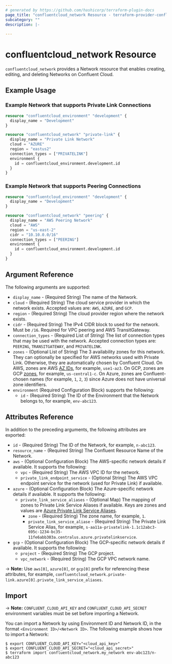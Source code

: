 ```yaml
---
# generated by https://github.com/hashicorp/terraform-plugin-docs
page_title: "confluentcloud_network Resource - terraform-provider-confluentcloud"
subcategory: ""
description: |-
  
---
```


# confluentcloud_network Resource

`confluentcloud_network` provides a Network resource that enables creating, editing, and deleting Networks on Confluent Cloud.

## Example Usage

### Example Network that supports Private Link Connections
```terraform
resource "confluentcloud_environment" "development" {
  display_name = "Development"
}

resource "confluentcloud_network" "private-link" {
  display_name = "Private Link Network"
  cloud = "AZURE"
  region = "eastus2"
  connection_types = ["PRIVATELINK"]
  environment {
    id = confluentcloud_environment.development.id
  }
}
```

### Example Network that supports Peering Connections
```terraform
resource "confluentcloud_environment" "development" {
  display_name = "Development"
}

resource "confluentcloud_network" "peering" {
  display_name = "AWS Peering Network"
  cloud = "AWS"
  region = "us-east-2"
  cidr = "10.10.0.0/16"
  connection_types = ["PEERING"]
  environment {
    id = confluentcloud_environment.development.id
  }
}
```

<!-- schema generated by tfplugindocs -->
## Argument Reference

The following arguments are supported:

- `display_name` - (Required String) The name of the Network.
- `cloud` - (Required String) The cloud service provider in which the network exists. Accepted values are: `AWS`, `AZURE`, and `GCP`.
- `region` - (Required String) The cloud provider region where the network exists.
- `cidr` - (Required String) The IPv4 CIDR block to used for the network. Must be `/16`. Required for VPC peering and AWS TransitGateway.
- `connection_types` - (Required List of String) The list of connection types that may be used with the network. Accepted connection types are: `PEERING`, `TRANSITGATEWAY`, and `PRIVATELINK`.
- `zones` - (Optional List of String) The 3 availability zones for this network. They can optionally be specified for AWS networks
  used with Private Link. Otherwise, they are automatically chosen by Confluent Cloud.
  On AWS, zones are AWS [AZ IDs](https://docs.aws.amazon.com/ram/latest/userguide/working-with-az-ids.html), for example, `use1-az3`.
  On GCP, zones are GCP [zones](https://cloud.google.com/compute/docs/regions-zones), for example, `us-central1-c`.
  On Azure, zones are Confluent-chosen names (for example, `1`, `2`, `3`) since Azure does not have universal zone identifiers.
- `environment` (Required Configuration Block) supports the following:
  - `id` - (Required String) The ID of the Environment that the Network belongs to, for example, `env-abc123`.

## Attributes Reference

In addition to the preceding arguments, the following attributes are exported:

- `id` - (Required String) The ID of the Network, for example, `n-abc123`.
- `resource_name` - (Required String) The Confluent Resource Name of the Network.
- `aws` - (Optional Configuration Block) The AWS-specific network details if available. It supports the following:
    - `vpc` - (Required String) The AWS VPC ID for the network.
    - `private_link_endpoint_service` - (Optional String) The AWS VPC endpoint service for the network (used for Private Link) if available.
- `azure` - (Optional Configuration Block) The Azure-specific network details if available. It supports the following:
    - `private_link_service_aliases` - (Optional Map) The mapping of zones to Private Link Service Aliases if available. Keys are zones and values are [Azure Private Link Service Aliases](https://docs.microsoft.com/en-us/azure/private-link/private-link-service-overview#share-your-service).
        - `zone` - (Required String) The zone name, for example, `1`.
        - `private_link_service_aliase` - (Required String) The Private Link Service Alias, for example, `s-aa11a-privatelink-1.1c12abc3-695c-1234-bc35-11fe6abb303a.centralus.azure.privatelinkservice`.
- `gcp` - (Optional Configuration Block) The GCP-specific network details if available. It supports the following:
    - `project` - (Required String) The GCP project.
    - `vpc_network` - (Required String) The GCP VPC network name.

-> **Note:** Use `aws[0]`, `azure[0]`, or `gcp[0]` prefix for referencing these attributes, for example, `confluentcloud_network.private-link.azure[0].private_link_service_aliases`.

## Import

-> **Note:** `CONFLUENT_CLOUD_API_KEY` and `CONFLUENT_CLOUD_API_SECRET` environment variables must be set before importing a Network.

You can import a Network by using Environment ID and Network ID, in the format `<Environment ID>/<Network ID>`. The following example shows how to import a Network:

```
$ export CONFLUENT_CLOUD_API_KEY="<cloud_api_key>"
$ export CONFLUENT_CLOUD_API_SECRET="<cloud_api_secret>"
$ terraform import confluentcloud_network.my_network env-abc123/n-abc123
```
